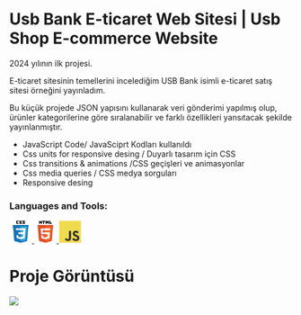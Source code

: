 <h1>Usb Bank E-ticaret Web Sitesi | Usb Shop E-commerce Website</h1>

<p>2024 yılının ilk projesi.</p>

<p>E-ticaret sitesinin temellerini incelediğim USB Bank isimli e-ticaret satış sitesi örneğini yayınladım.</p>

<p>Bu küçük projede JSON yapısını kullanarak veri gönderimi yapılmış olup, ürünler kategorilerine göre sıralanabilir ve farklı özellikleri yansıtacak şekilde yayınlanmıştır.</p>

<ul>
  <li>JavaScript Code/ JavaSciprt Kodları kullanıldı</li>
  <li>Css units for responsive desing / Duyarlı tasarım için CSS</li>
  <li>Css transitions & animations /CSS geçi̇şleri̇ ve animasyonlar</li>
  <li>Css media queries / CSS medya sorguları</li>
  <li>Responsive desing</li>
</ul>

<h3 align="left">Languages and Tools:</h3>
<p align="left"> 

  <a href="https://www.w3schools.com/css/" target="_blank" rel="noreferrer"> <img src="https://raw.githubusercontent.com/devicons/devicon/master/icons/css3/css3-original-wordmark.svg" alt="css3" width="40" height="40"/> </a><a href="https://www.w3.org/html/" target="_blank" rel="noreferrer"> <img src="https://raw.githubusercontent.com/devicons/devicon/master/icons/html5/html5-original-wordmark.svg" alt="html5" width="40" height="40"/> </a><a href="https://developer.mozilla.org/en-US/docs/Web/JavaScript" target="_blank" rel="noreferrer"> <img src="https://raw.githubusercontent.com/devicons/devicon/master/icons/javascript/javascript-original.svg" alt="javascript" width="40" height="40"/> </a>
 
<h1>Proje Görüntüsü</h1>

![](image/web-gif.gif)
